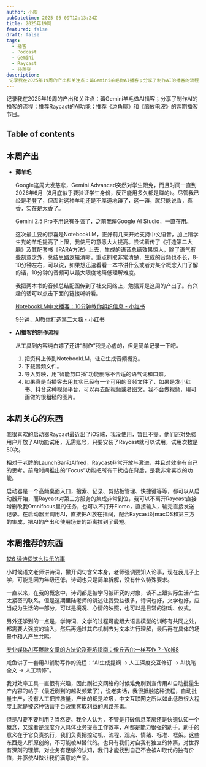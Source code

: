 ```yaml
---
author: 小陶
pubDatetime: 2025-05-09T12:13:24Z
title: 2025年19周
featured: false
draft: false
tags:
  - 播客
  - Podcast
  - Gemini
  - Raycast
  - 孙燕姿
description:
 记录我在2025年19周的产出和关注点：薅Gemini羊毛做AI播客；分享了制作AI的播客的流程；推荐Raycast的AI功能；推荐《边角聊》和《脑放电波》的两期播客节目。
---
```


记录我在2025年19周的产出和关注点：薅Gemini羊毛做AI播客；分享了制作AI的播客的流程；推荐Raycast的AI功能；推荐《边角聊》和《脑放电波》的两期播客节目。

## Table of contents



## 本周产出

- **薅羊毛**
  
    Google这周大发慈悲，Gemini Advanced突然对学生限免，而且时间一直到2026年6月（8月底似乎要验证学生身份，反正能用多久都是赚的）。尽管我已经是老登了，但面对这种羊毛还是不厚道地薅了，这一薅，就只能说香，真香，实在是太香了。
    
    Gemini 2.5 Pro不用说有多强了，之前我薅Google AI Studio，一直在用。
    
    这次最主要的惊喜是NotebookLM，正好前几天开始支持中文语音，加上蹭学生党的羊毛提高了上限，我使用的意愿大大提高。尝试着传了《打造第二大脑》及其配套书《PARA方法》上去，生成的语音总结效果惊人，除了语气有些刻意之外，总结思路逻辑清晰，重点抓取非常清楚，生成的音频也不长，8-10分钟左右，可以说，如果想迅速看看一本书讲什么或者对某个概念入门了解的话，10分钟的音频可以最大限度地降低理解难度。
    
    我把两本书的音频总结配图传到了社交网络上，勉强算是这周的产出了。有兴趣的话可以点击下面的链接听听看。
    
    [NotebookLM中文播客：10分钟教你组织信息 - 小红书](http://xhslink.com/a/LsJvtXI0aO6bb%EF%BC%8C%E5%A4%8D%E5%88%B6%E6%9C%AC%E6%9D%A1%E4%BF%A1%E6%81%AF%EF%BC%8C%E6%89%93%E5%BC%80%E3%80%90%E5%B0%8F%E7%BA%A2%E4%B9%A6%E3%80%91App%E6%9F%A5%E7%9C%8B%E7%B2%BE%E5%BD%A9%E5%86%85%E5%AE%B9%EF%BC%81)
    
    [9分钟，AI教你打造第二大脑 - 小红书](http://xhslink.com/a/PjPPZfRbmO6bb%EF%BC%8C%E5%A4%8D%E5%88%B6%E6%9C%AC%E6%9D%A1%E4%BF%A1%E6%81%AF%EF%BC%8C%E6%89%93%E5%BC%80%E3%80%90%E5%B0%8F%E7%BA%A2%E4%B9%A6%E3%80%91App%E6%9F%A5%E7%9C%8B%E7%B2%BE%E5%BD%A9%E5%86%85%E5%AE%B9%EF%BC%81)
    
- **AI播客的制作流程**
  
    从工具到内容纯白嫖了还讲“制作”我是心虚的，但是简单记录一下吧。
    
    1. 把资料上传到NotebookLM，让它生成音频概览。
    2. 下载音频文件。
    3. 导入剪映，用“智能剪口播”功能删除不合适的语气词和口癖。
    4. 如果真是当播客去用其实已经有一个可用的音频文件了，如果是发小红书、抖音这种视频平台，可以再去配视频或者图文，我不会做视频，用可画做的很粗糙的图片。

## 本周关心的东西

我很喜欢的启动器Raycast最近出了iOS端，我没使用，暂且不提。他们还对免费用户开放了AI功能试用，无需账号，只要安装了Raycast就可以试用，试用次数是50次。

相对于老牌的LaunchBar和Alfred，Raycast非常开放与激进，并且对效率有自己的思考。前段时间推出的“Focus”功能把所有干扰挡在背后，是我非常喜欢的功能。

启动器是一个高频桌面入口，搜索、记录、剪贴板管理、快捷键等等，都可以从启动器开始，而Raycast对第三方服务的集成非常到位，我可以不离开Raycast直接增删改我Omnifocus里的任务，也可以不打开Flomo，直接输入，输完直接发送记录。在启动器里调用AI，直接把AI放在指间，配合Raycast对macOS和第三方的集成，把AI的产出和使用场景的距离拉到了最短。

## 本周推荐的东西

[126 读诗词这么快乐的事](https://www.xiaoyuzhoufm.com/episode/6812d8936970cc7b4d31696e)

小时候语文老师讲诗词，撇开词句含义本身，老师强调要知人论事，现在我儿子上学，可能是因为年级还低，诗词也只是简单拆解，没有什么特殊要求。

一直以来，在我的概念中，诗词都是被学习被研究的对象，谈不上跟实际生活产生太紧密的联系。但是这期里陆老师的讲述让我受益很多，诗词也好，文学也好，应当成为生活的一部分，可以是境况、心情的映照，也可以是日常的游戏、仪式。

另外还学到的一点是，学诗词、文学的过程可能跟大语言模型的训练有共同之处，都需要大强度的输入，然后再通过其它机制去对文本进行理解，最后再在具体的场景中和人产生共鸣。

[专业媒体AI写爆款文章的方法论及避坑指南：像丘吉尔一样写作？-Vol68](https://www.xiaoyuzhoufm.com/episode/6814354447ebeede7e6c98f9)

咸鱼讲了一套用AI辅助写作的流程：“AI生成提纲 -> 人工深度交互修订 -> AI执笔全文 -> 人工精修”。

我对效率工具一直很有兴趣，因此刷社交网络的时候难免刷到宣传用AI自动批量生产内容的帖子（最近刷到的越发频繁了），说老实话，我很抵触这种流程，自动批量生产，没有人工把控质量，产出的都是垃圾，中文互联网之所以如此低质很大程度上就是被这种钻营平台政策套取利益的思路荼毒。

但是AI要不要利用？当然要。我个人认为，不管是打破信息茧房还是快速认知一个概念，又或者是深度介入具体业务提高工作效率，AI都是能力很强的助手。助手的意义在于它负责执行，我们负责把控动机、流程、观点、情绪、标准、框架。这些东西是人所原创的，不可能被AI替代的。也只有我们对自我有独立的体察，对世界有深刻的理解，对业务有足够的认知，我们才能找到自己不会被AI取代的独有价值，并驱使AI做让我们满意的产品。